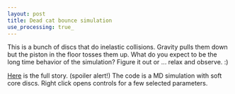 ```yaml
---
layout: post
title: Dead cat bounce simulation
use_processing: true_
---
```


This is a bunch of discs that do inelastic collisions. Gravity pulls them down but the piston in the floor tosses them up. What do you expect to be the long time behavior of the simulation? Figure it out or ... relax and observe. :) 

[Here](http://www.youtube.com/watch?v=SRGf0Mq2Zwg) is the full story.  (spoiler alert!) The code is a MD simulation with soft core discs. Right click opens controls for a few selected parameters.

<div id="sketch-holder">
</div>